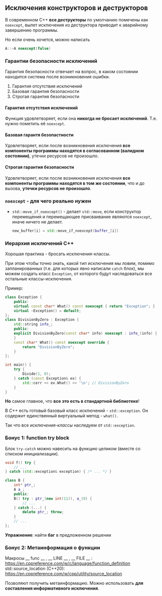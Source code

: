 ## Исключения конструкторов и деструкторов

В современном C++ **все деструкторы** по умолчанию помечены как `noexcept`, вылет исключения из деструктора приводит к аварийному завершению программы.

Но если очень хочется, можно написать

```c++
A::~A noexcept(false)
```

### Гарантии безопасности исключений

Гарантия безопасности отвечает на вопрос, в каком состоянии находится система
после возникновения ошибки.

1. Гарантия отсутствия исключений
2. Базовая гарантия безопасности
3. Строгая гарантия безопасности

#### Гарантия отсутствия исключений

Функция удовлетворяет, если она **никогда не бросает исключений**. Т.е. нужно пометить её `noexcept`.

#### Базовая гарантя безопастности

Удовлетворяет, если после возникновения исключения **все компоненты программы находятся в согласованном (валидном состоянии)**, утечки ресурсов не произошло.

#### Строгая гарантия безопасности

Удовлетворяет, если после возникновения исключения **все компоненты программы находятся в том же состоянии**, что и до вызова, **утечки ресурсов не произошло**.

### `noexcept` - для чего реально нужен

* `std::move_if_noexcept()` - делает `std::move`, если конструктор перемещения и перемещающее присваивание являются `noexcept`, иначе ничего не делает.

  ```c++
  new_buffer[i] = std::move_if_noexcept(buffer_[i])
  ```

### Иерархия исключений С++

Хорошая практика - бросать исключения-классы.

При этом чтобы точно знать, какой тип исключения мы ловим, помимо запланированных (т.е. для которых явно написали `catch` блок), мы можем создать класс `Exception`, от которого будут наследоваться все остальные классы-исключения.

Пример:

```c++
class Exception {
	public:
	virtual const char* What() const noexcept { return "Exception"; }
	virtual ~Exception() = default;
};
class DivisionByZero : Exception {
	std::string info_;
	public:
	explicit DivisionByZero(const char* info) noexcept : info_(info) {
	}
	const char* What() const noexcept override {
		return "DivisionByZero";
	}
};

int main() {
	try {
		Divide(1, 0);
	} catch (const Exception& ex) {
		std::cerr << ex.What() << '\n'; // DivisionByZero
	}
}
```

**Но** самое главное, что **все это есть в стандартной библиотеке**!

В *C++* есть готовый базовый класс исключений - `std::exception`. Он содержит единственный виртуальный метод - `what()`.

Так что все *исключения-классы* наследуем от `std::exception`.

### Бонус 1: function try block

Блок `try-catch` можно навесить на функцию целиком (вместе со списком
инициализации).

```c++
void f() try {
	// ...
} catch (std::exception& exception) { /* ... */ }
```

```c++
class B {
	int* ptr_;
	A a_;
	public:
	B() try : ptr_(new int(11)), a_(0) {
		// ...
	} catch (...) {
		delete ptr_; throw;
	}
	// ...
};
```

**Упражнение**: найти **баг** в предложенном решении

### Бонус 2: Метаинформация о функции

Макросы __ func __ , __ LINE __ , __ FILE __ :
https://en.cppreference.com/w/c/language/function_definition
std::source_location (C++20):
https://en.cppreference.com/w/cpp/utility/source_location

Позволяют получить метаинформацию. Можно использовать **для составления информативного исключения**.